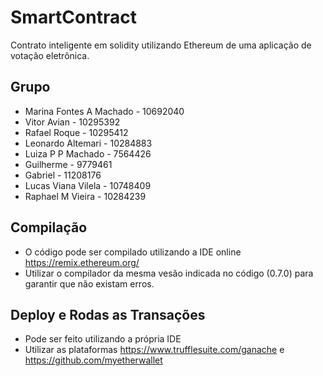 # SmartContract

Contrato inteligente em solidity utilizando Ethereum de uma aplicação de votação eletrônica.

## Grupo
- Marina Fontes A Machado - 10692040
- Vitor Avian - 10295392
- Rafael Roque - 10295412
- Leonardo Altemari - 10284883
- Luiza P P Machado - 7564426
- Guilherme - 9779461
- Gabriel - 11208176
- Lucas Viana Vilela - 10748409
- Raphael M Vieira - 10284239




## Compilação
- O código pode ser compilado utilizando a IDE online https://remix.ethereum.org/
- Utilizar o compilador da mesma vesão indicada no código (0.7.0) para garantir que não existam erros.

## Deploy e Rodas as Transações
- Pode ser feito utilizando a própria IDE
- Utilizar as plataformas https://www.trufflesuite.com/ganache e https://github.com/myetherwallet

